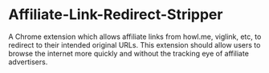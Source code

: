 # Affiliate-Link-Redirect-Stripper
A Chrome extension which allows affiliate links from howl.me, viglink, etc, to redirect to their intended original URLs. This extension should allow users to browse the internet more quickly and without the tracking eye of affiliate advertisers.
